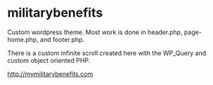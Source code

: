 # militarybenefits

Custom wordpress theme. Most work is done in header.php, page-home.php, and footer.php.

There is a custom infinite scroll created here with the WP_Query and custom object oriented PHP.

http://mymilitarybenefits.com
